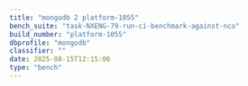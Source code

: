 ```yaml
---
title: "mongodb 2 platform-1055"
bench_suite: "task-NXENG-79-run-ci-benchmark-against-nco"
build_number: "platform-1055"
dbprofile: "mongodb"
classifier: ""
date: 2025-08-15T12:15:06
type: "bench"
---
```

